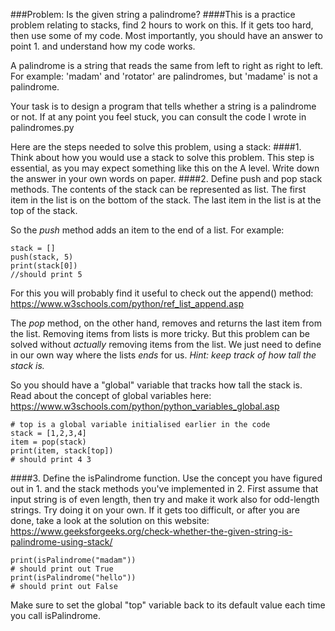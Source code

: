 ###Problem: Is the given string a palindrome? 
####This is a practice problem relating to stacks, find 2 hours to work on this. If it gets too hard, then use some of my code. Most importantly, you should have an answer to point 1. and understand how my code works.

A palindrome is a string that reads the same from left to right as right to left.
For example: 'madam' and 'rotator' are palindromes, but 'madame' is not a palindrome.

Your task is to design a program that tells whether a string is 
a palindrome or not. If at any point you feel stuck, you can consult the code I wrote in palindromes.py

Here are the steps needed to solve this problem, using a stack:
####1. Think about how you would use a stack to solve this problem.
This step is essential, as you may expect something like this on the A level. Write down the answer
in your own words on paper.
####2. Define push and pop stack methods. 
The contents of the stack can be represented as list. The first item in the list is on the bottom of the stack. 
The last item in the list is at the top of the stack.

So the *push* method
adds an item to the end of a list. For example:
```commandline
stack = []
push(stack, 5)
print(stack[0])
//should print 5
```

For this you will probably find it useful to check out the append() method:
https://www.w3schools.com/python/ref_list_append.asp

The *pop* method, on the other hand, removes and returns the last item
from the list. Removing items from lists is more tricky. But this
problem can be solved without *actually* removing items from the list. We just need to 
define in our own way where the lists *ends* for us. *Hint:
keep track of how tall the stack is.*

So you should have a "global" variable that tracks how tall
the stack is. Read about the concept of global variables here:
https://www.w3schools.com/python/python_variables_global.asp
```commandline
# top is a global variable initialised earlier in the code
stack = [1,2,3,4]
item = pop(stack)
print(item, stack[top])
# should print 4 3
```

####3. Define the isPalindrome function.
Use the concept you have figured out in 1. and the stack methods you've implemented in 2.
First assume that input string is of even length, then try and make it work also for
odd-length strings.
Try doing it on your own. If it gets too difficult, or after you are done, take a look
at the solution on this website:
https://www.geeksforgeeks.org/check-whether-the-given-string-is-palindrome-using-stack/

```commandline
print(isPalindrome("madam"))
# should print out True
print(isPalindrome("hello"))
# should print out False
```

Make sure to set the global "top" variable back to its default
value each time you call isPalindrome.